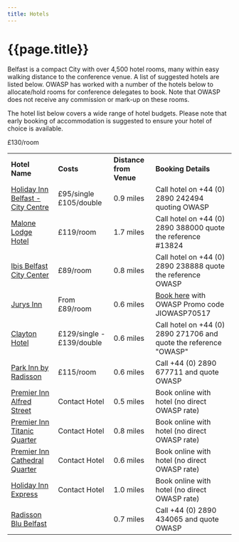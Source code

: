 ```yaml
---
title: Hotels
---
```


# {{page.title}}

Belfast is a compact City with over 4,500 hotel rooms, many within easy walking distance to the conference venue. A list of suggested hotels are listed below. OWASP has worked with a number of the hotels below to allocate/hold rooms for conference delegates to book. Note that OWASP does not receive any commission or mark-up on these rooms.

The hotel list below covers a wide range of hotel budgets. Please note that early booking of accommodation is suggested to ensure your hotel of choice is available.

<table style="text-align: left;">
<tr><th>Hotel Name</th><th>Costs</th><th>Distance from Venue</th><th>Booking Details</th></tr>
<tr><td><a href="https://www.ihg.com/holidayinn/hotels/gb/en/belfast/bfsas/hoteldetail">Holiday Inn Belfast - City Centre</a></td><td>£95/single<br>
	£105/double</td><td>0.9 miles</td><td>Call hotel on +44 (0) 2890 242494 quoting OWASP</td></tr>
<tr><td><a href="http://www.malonelodgehotelbelfast.com/en/">Malone Lodge Hotel</a></td><td>£119/room</td><td>1.7 miles</td><td>Call hotel on +44 (0) 2890 388000 quote the
reference #13824</td></tr>
<tr><td><a href="http://www.ibisbelfastcity.com/">Ibis Belfast City Center</a></td><td>£89/room</td><td>0.8 miles</td><td>Call hotel on +44 (0) 2890 238888 quote the reference OWASP
</td></tr>
<tr><td><a href="https://www.jurysinns.com/hotels/belfast">Jurys Inn</a></td><td>From £89/room</td><td>0.6 miles</td><td><a href="https://www.jurysinns.com/hotels/belfast?tmad=c&tmcampid=74&tmplaceref=e&tmclickref=jurys%20inn%20belfast&gclid=CMy33YLPnNACFUk6gQodfgMPGQ&gclsrc=aw.ds">Book here</a> with OWASP Promo code JIOWASP70517</td></tr>
<tr><td><a href="http://www.claytonhotelbelfast.com/">Clayton Hotel</a></td><td>£129/single - £139/double</td><td>0.6 miles</td><td>Call hotel on +44 (0) 2890 271706 and quote the reference "OWASP"</td></tr>
<tr><td><a href="https://www.parkinn.co.uk/hotel-belfast">Park Inn by Radisson</a></td><td>£115/room</td><td>0.6 miles</td><td>Call +44 (0) 2890 677711 and quote OWASP</td></tr>
<tr><td><a href="http://www.premierinn.com/gb/en/hotels/northern-ireland/antrim/belfast/belfast-city-centre-alfred-street.html">Premier Inn Alfred Street</a></td><td>Contact Hotel</td><td>0.5 miles</td><td>Book online with hotel (no direct OWASP rate)</td></tr>
<tr><td><a href="http://www.premierinn.com/gb/en/hotels/northern-ireland/antrim/belfast/belfast-titanic-quarter.html">Premier Inn Titanic Quarter</a></td><td>Contact Hotel</td><td>0.8 miles</td><td>Book online with hotel (no direct OWASP rate)
</td></tr>
<tr><td><a href="http://www.premierinn.com/gb/en/hotels/northern-ireland/antrim/belfast/belfast-city-cathedral-quarter.html">Premier Inn Cathedral Quarter</a></td><td>Contact Hotel</td><td>0.6 miles</td><td>Book online with hotel (no direct OWASP rate)</td></tr>
<tr><td><a href="http://www.hiexpressbelfast.com/">Holiday Inn Express</a></td><td>Contact Hotel</td><td>1.0 miles</td><td>Book online with hotel
(no direct OWASP rate)</td></tr>
<tr><td><a href="https://www.radissonblu.com/en/hotel-belfast">Radisson Blu Belfast</a></td>£130/room<td></td><td>0.7 miles</td><td>Call +44 (0) 2890 434065 and quote OWASP</td></tr>
</table>

